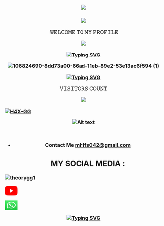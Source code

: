<p align="center"><img src="https://img.shields.io/badge/IM FROM%20 BANGLADESH-IM ONLY 15 YEARS OLD-green?colorA=%23ff0000&colorB=%23017e40&style=flat-square">

<h3 align="center">

<img src="https://emoji.discord.st/emojis/768b108d-274f-4f44-a634-8477b16efce7.gif" width="25">

&nbsp; 𝚆𝙴𝙻𝙲𝙾𝙼𝙴 𝚃𝙾 𝙼𝚈 𝙿𝚁𝙾𝙵𝙸𝙻𝙴&nbsp;

<img src="https://emoji.discord.st/emojis/768b108d-274f-4f44-a634-8477b16efce7.gif" width="25">

[![Typing SVG](https://readme-typing-svg.herokuapp.com?font=Neuton&size=25&color=30FF40&background=000000&center=true&vCenter=true&width=360&height=60&lines=Hello+World%2C+I'm+MEHEDI+Here+😺;WELCOME+TO+H4X-GG+GITHUB+🥀;Please+Follow+My+GitHub+😍;Love+You+All+My+Brothers🇧🇩)](https://git.io/typing-svg)

![106824690-8dd73a00-66ad-11eb-89e2-53e13ac6f594 (1)](https://user-images.githubusercontent.com/79738922/150628863-e161ecb3-06fe-4656-be20-9122ed533309.gif)

[![Typing SVG](https://readme-typing-svg.herokuapp.com?color=%23F70B10&size=27&lines=😍+Assalamu+Alaikum+💜;+💚+It's+A+Brand+H4X-GG+,,👿;Thank+You+Everyone+Love+you+All)](https://git.io/typing-svg)

𝚅𝙸𝚂𝙸𝚃𝙾𝚁𝚂 𝙲𝙾𝚄𝙽𝚃

<img src="https://profile-counter.glitch.me/H4X-GG/count.svg" />

</p>

<p align="left"> <a href="https://github.com/ryo-ma/github-profile-trophy"><img src="https://github-profile-trophy.vercel.app/?username=H4X-GG" alt="H4X-GG" /></a> </p>

![Alt text](https://github.com/H4X-GG/APP/blob/main/8c4b994473d5aeb0a63cd0f13a3e329f.jpg)

<p align="left"> <a href="https://twitter.com/" target="blank"><img src="https://img.shields.io/twitter/follow/?logo=twitter&style=for-the-badge" alt="" /></a> </p>

- Contact Me **mhffs042@gmail.com**

   ##  MY SOCIAL MEDIA : <br>
<p align="left">
<a href="https://www.facebook.com/theorygg1" target="blank"><img align="center" src="https://raw.githubusercontent.com/rahuldkjain/github-profile-readme-generator/master/src/images/icons/Social/facebook.svg" alt="theorygg1" height="30" width="40" /></a>
</p>

<p align="left">
<a href="https://youtube.com/@H4XTERMUX" target="blank"><img align="center" src="https://github.com/H4X-GG/APP/blob/main/9a59817eac70327b226ee3fe81f200c5.jpg" alt="theorygg1" height="30" width="40" /></a>
</p>

<p align="left">
<a href="https://wa.me/8801982386362?text=Assalamualaikum%20Mehedi%20(H4X)%20" target="blank"><img align="center" src="https://github.com/H4X-GG/APP/blob/main/565d10f8de6d9e9b29586c23d487ed7f.jpg" alt="theorygg1" height="30" width="40" /></a>
</p>



[![Typing SVG](https://readme-typing-svg.herokuapp.com?color=%23F70B10&size=27&lines=THANKS+FOR+VISITING+MY+PROFILE)](https://git.io/typing-svg)

